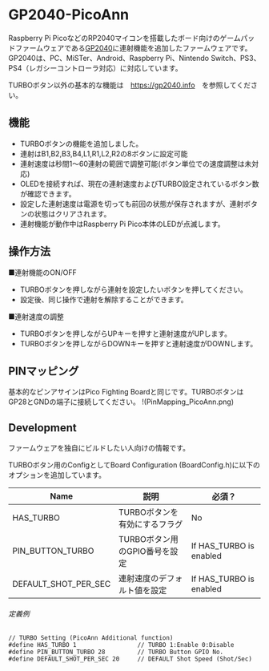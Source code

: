# GP2040-PicoAnn
Raspberry Pi PicoなどのRP2040マイコンを搭載したボード向けのゲームパッドファームウェアである[GP2040](https://github.com/FeralAI/GP2040)に連射機能を追加したファームウェアです。
GP2040は、PC、MiSTer、Android、Raspberry Pi、Nintendo Switch、PS3、PS4（レガシーコントローラ対応）に対応しています。

TURBOボタン以外の基本的な機能は　<https://gp2040.info>　を参照してください。

## 機能

* TURBOボタンの機能を追加しました。
* 連射はB1,B2,B3,B4,L1,R1,L2,R2の8ボタンに設定可能
* 連射速度は秒間1～60連射の範囲で調整可能(ボタン単位での速度調整は未対応)
* OLEDを接続すれば、現在の連射速度およびTURBO設定されているボタン数が確認できます。
* 設定した連射速度は電源を切っても前回の状態が保存されますが、連射ボタンの状態はクリアされます。
* 連射機能が動作中はRaspberry Pi Pico本体のLEDが点滅します。

## 操作方法

■連射機能のON/OFF

* TURBOボタンを押しながら連射を設定したいボタンを押してください。
* 設定後、同じ操作で連射を解除することができます。

■連射速度の調整

* TURBOボタンを押しながらUPキーを押すと連射速度がUPします。
* TURBOボタンを押しながらDOWNキーを押すと連射速度がDOWNします。

## PINマッピング

基本的なピンアサインはPico Fighting Boardと同じです。TURBOボタンはGP28とGNDの端子に接続してください。
!(PinMapping_PicoAnn.png)

## Development

ファームウェアを独自にビルドしたい人向けの情報です。

TURBOボタン用のConfigとしてBoard Configuration (BoardConfig.h)に以下のオプションを追加しています。

| Name | 説明 | 必須？ |
| - | - | - |
| HAS_TURBO | TURBOボタンを有効にするフラグ | No |
| PIN_BUTTON_TURBO | TURBOボタン用のGPIO番号を設定 | If HAS_TURBO is enabled |
| DEFAULT_SHOT_PER_SEC | 連射速度のデフォルト値を設定 | If HAS_TURBO is enabled |

###### 定義例
```
// TURBO Setting (PicoAnn Additional function)
#define HAS_TURBO 1                 // TURBO 1:Enable 0:Disable
#define PIN_BUTTON_TURBO 28         // TURBO Button GPIO No.
#define DEFAULT_SHOT_PER_SEC 20     // DEFAULT Shot Speed (Shot/Sec)
```

